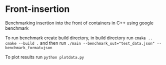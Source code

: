 # Front-insertion
Benchmarking insertion into the front of containers in C++ using google benchmark

To run benchmark create build directory, in build directory run `cmake ..` `cmake --build .` and then run `./main --benchmark_out="test_data.json" --benchmark_format=json`

To plot results run `python plotdata.py`